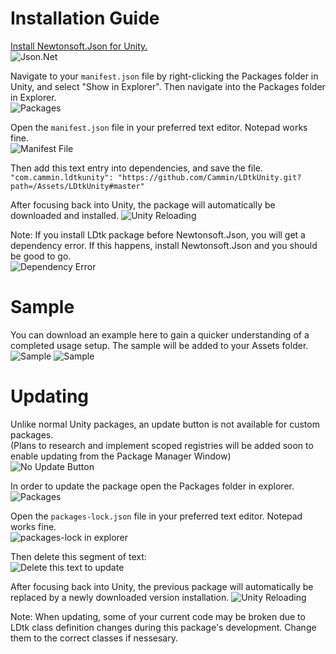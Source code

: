 # Installation Guide

[Install Newtonsoft.Json for Unity.](https://github.com/jilleJr/Newtonsoft.Json-for-Unity/wiki/Installation-via-UPM)  
![Json.Net](https://github.com/Cammin/LDtkUnity/blob/master/DocImages~/JsonNetForUnityPackageManagerWindow.png)

Navigate to your `manifest.json` file by right-clicking the Packages folder in Unity, and select "Show in Explorer". Then navigate into the Packages folder in Explorer.  
![Packages](https://github.com/Cammin/LDtkUnity/blob/master/DocImages~/PackagesShowInExplorer.png)  

Open the `manifest.json` file in your preferred text editor. Notepad works fine.  
![Manifest File](https://github.com/Cammin/LDtkUnity/blob/master/DocImages~/ManifestExplorer.png)

Then add this text entry into dependencies, and save the file.  
 ```"com.cammin.ldtkunity": "https://github.com/Cammin/LDtkUnity.git?path=/Assets/LDtkUnity#master"```  

After focusing back into Unity, the package will automatically be downloaded and installed.
![Unity Reloading](https://github.com/Cammin/LDtkUnity/blob/master/DocImages~/UnityReloading.png)

Note: If you install LDtk package before Newtonsoft.Json, you will get a dependency error. If this happens, install Newtonsoft.Json and you should be good to go.  
![Dependency Error](https://github.com/Cammin/LDtkUnity/blob/master/DocImages~/DependencyError.png)

# Sample

You can download an example here to gain a quicker understanding of a completed usage setup. The sample will be added to your Assets folder.  
![Sample](https://github.com/Cammin/LDtkUnity/blob/master/DocImages~/SamplePackageManager.png)
![Sample](https://github.com/Cammin/LDtkUnity/blob/master/DocImages~/SampleProjectView.png)

# Updating

Unlike normal Unity packages, an update button is not available for custom packages.  
(Plans to research and implement scoped registries will be added soon to enable updating from the Package Manager Window)  
![No Update Button](https://github.com/Cammin/LDtkUnity/blob/master/DocImages~/MissingUpdateButtonPackageManager.png)

In order to update the package open the Packages folder in explorer.  
![Packages](https://github.com/Cammin/LDtkUnity/blob/master/DocImages~/PackagesShowInExplorer.png)  

Open the `packages-lock.json` file in your preferred text editor. Notepad works fine.  
![packages-lock in explorer](https://github.com/Cammin/LDtkUnity/blob/master/DocImages~/PackagesLockExplorer.png)

Then delete this segment of text:  
![Delete this text to update](https://github.com/Cammin/LDtkUnity/blob/master/DocImages~/DeletingPackagesLockEntry.png)

After focusing back into Unity, the previous package will automatically be replaced by a newly downloaded version installation.
![Unity Reloading](https://github.com/Cammin/LDtkUnity/blob/master/DocImages~/UnityReloading.png)
  
Note: When updating, some of your current code may be broken due to LDtk class definition changes during this package's development. Change them to the correct classes if nessesary.
